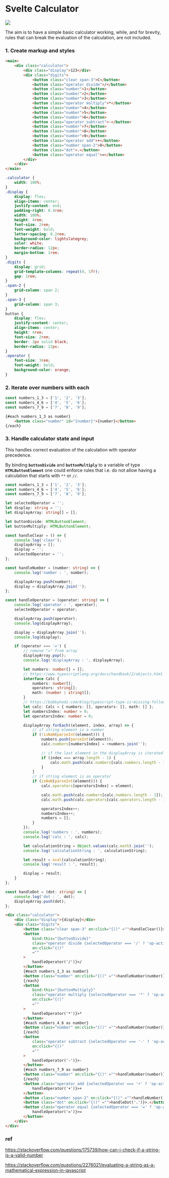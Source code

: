 # Svelte Calculator

<img src="/static/Screenshot_20240226_160922.png">

The aim is to have a simple basic calculator working, while, and for brevity, rules that can break the evaluation of the calculation, are not included.

### 1. Create markup and styles

```html
<main>
	<div class="calculator">
		<div class="display">123</div>
		<div class="digits">
			<button class="clear span-3">C</button>
			<button class="operator divide">/</button>
			<button class="number">1</button>
			<button class="number">2</button>
			<button class="number">3</button>
			<button class="operator multiply">*</button>
			<button class="number">4</button>
			<button class="number">5</button>
			<button class="number">6</button>
			<button class="operator subtract">-</button>
			<button class="number">7</button>
			<button class="number">8</button>
			<button class="number">9</button>
			<button class="operator add">+</button>
			<button class="number span-2">0</button>
			<button class="dot">.</button>
			<button class="operator equal">=</button>
		</div>
	</div>
</main>
```

```css
.calculator {
	width: 100%;
}
.display {
	display: flex;
	align-items: center;
	justify-content: end;
	padding-right: 0.4rem;
	width: 100%;
	height: 4rem;
	font-size: 2rem;
	font-weight: bold;
	letter-spacing: 0.2rem;
	background-color: lightslategrey;
	color: white;
	border-radius: 12px;
	margin-bottom: 1rem;
}
.digits {
	display: grid;
	grid-template-columns: repeat(4, 1fr);
	gap: 1rem;
}
.span-2 {
	grid-column: span 2;
}
.span-3 {
	grid-column: span 3;
}
button {
	display: flex;
	justify-content: center;
	align-items: center;
	height: 4rem;
	font-size: 2rem;
	border: 2px solid black;
	border-radius: 12px;
}
.operator {
	font-size: 3rem;
	font-weight: bold;
	background-color: orange;
}
```

### 2. Iterate over numbers with each

```ts
const numbers_1_3 = ['1', '2', '3'];
const numbers_4_6 = ['4', '5', '6'];
const numbers_7_9 = ['7', '8', '9'];
```

<!-- prettier-ignore -->
```html
{#each numbers_1_3 as number}
	<button class="number" id="{number}">{number}</button>
{/each}
```

### 3. Handle calculator state and input

This handles correct evaluation of the calculation with operator precedence.

By binding **`buttonDivide`** and **`buttonMultiply`** to a variable of type **`HTMLButtonElement`** one could enforce rules that i.e. do not allow having a calculation that starts with `**` or `//`.

```ts
const numbers_1_3 = ['1', '2', '3'];
const numbers_4_6 = ['4', '5', '6'];
const numbers_7_9 = ['7', '8', '9'];

let selectedOperator = '';
let display: string = '';
let displayArray: string[] = [];

let buttonDivide: HTMLButtonElement;
let buttonMultiply: HTMLButtonElement;

const handleClear = () => {
	console.log('clear');
	displayArray = [];
	display = '';
	selectedOperator = '';
};

const handleNumber = (number: string) => {
	console.log('number : ', number);

	displayArray.push(number);
	display = displayArray.join('');
};

const handleOperator = (operator: string) => {
	console.log('operator : ', operator);
	selectedOperator = operator;

	displayArray.push(operator);
	console.log(displayArray);

	display = displayArray.join('');
	console.log(display);

	if (operator === '=') {
		// remove "=" from array
		displayArray.pop();
		console.log('displayArray : ', displayArray);

		let numbers: number[] = [];
		// https://www.typescriptlang.org/docs/handbook/2/objects.html
		interface Calc {
			numbers: number[];
			operators: string[];
			math: (number | string)[];
		}
		// https://bobbyhadz.com/blog/typescript-type-is-missing-following-properties-from-type
		let calc: Calc = { numbers: [], operators: [], math: [] };
		let numbersIndex: number = 0;
		let operatorsIndex: number = 0;

		displayArray.forEach((element, index, array) => {
			// if string element is a number
			if (!isNaN(parseInt(element))) {
				numbers.push(parseInt(element));
				calc.numbers[numbersIndex] = +numbers.join('');

				// if the last element in the displayArray is iterated
				if (index === array.length - 1) {
					calc.math.push(calc.numbers[calc.numbers.length - 1]);
				}
			}
			// if string element is an operator
			if (isNaN(parseInt(element))) {
				calc.operators[operatorsIndex] = element;

				calc.math.push(calc.numbers[calc.numbers.length - 1]);
				calc.math.push(calc.operators[calc.operators.length - 1]);

				operatorsIndex++;
				numbersIndex++;
				numbers = [];
			}
		});
		console.log('numbers : ', numbers);
		console.log('calc : ', calc);

		let calculationString = Object.values(calc.math).join('');
		console.log('calculationString : ', calculationString);

		let result = eval(calculationString);
		console.log('result : ', result);

		display = result;
	}
};

const handleDot = (dot: string) => {
	console.log('dot : ', dot);
	displayArray.push(dot);
};
```

```html
<div class="calculator">
	<div class="display">{display}</div>
	<div class="digits">
		<button class="clear span-3" on:click="{()" ="">handleClear()}>C</button>
		<button
			bind:this="{buttonDivide}"
			class="operator divide {selectedOperator === '/' ? 'op-active' : ''}"
			on:click="{()"
			=""
		>
			handleOperator('/')}>/
		</button>
		{#each numbers_1_3 as number}
		<button class="number" on:click="{()" ="">handleNumber(number)}>{number}</button>
		{/each}
		<button
			bind:this="{buttonMultiply}"
			class="operator multiply {selectedOperator === '*' ? 'op-active' : ''}"
			on:click="{()"
			=""
		>
			handleOperator('*')}>*
		</button>
		{#each numbers_4_6 as number}
		<button class="number" on:click="{()" ="">handleNumber(number)}>{number}</button>
		{/each}
		<button
			class="operator subtract {selectedOperator === '-' ? 'op-active' : ''}"
			on:click="{()"
			=""
		>
			handleOperator('-')}>-
		</button>
		{#each numbers_7_9 as number}
		<button class="number" on:click="{()" ="">handleNumber(number)}>{number}</button>
		{/each}
		<button class="operator add {selectedOperator === '+' ? 'op-active' : ''}" on:click="{()" ="">
			handleOperator('+')}>+
		</button>
		<button class="number span-2" on:click="{()" ="">handleNumber('0')}>0</button>
		<button class="dot" on:click="{()" ="">handleDot('.')}>.</button>
		<button class="operator equal {selectedOperator === '=' ? 'op-active' : ''}" on:click="{()" ="">
			handleOperator('=')}>=
		</button>
	</div>
</div>
```

### ref

<a href="https://stackoverflow.com/questions/175739/how-can-i-check-if-a-string-is-a-valid-number" target="_blank">https://stackoverflow.com/questions/175739/how-can-i-check-if-a-string-is-a-valid-number</a>

<a href="https://stackoverflow.com/questions/2276021/evaluating-a-string-as-a-mathematical-expression-in-javascript" target="_blank">https://stackoverflow.com/questions/2276021/evaluating-a-string-as-a-mathematical-expression-in-javascript</a>
